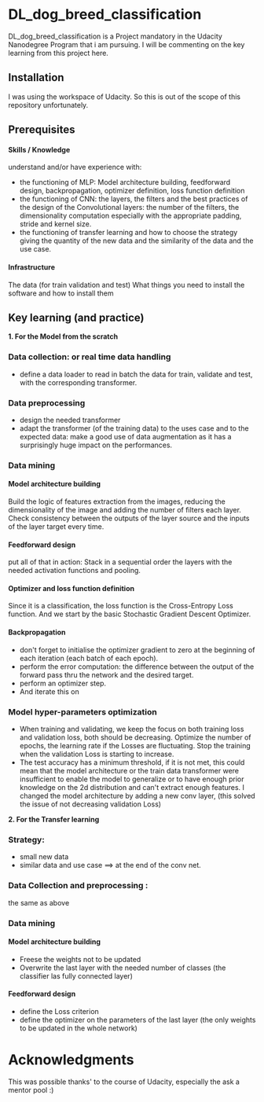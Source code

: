 # DL_dog_breed_classification

DL_dog_breed_classification is a Project mandatory in the Udacity Nanodegree Program that i am pursuing.
I will be commenting on the key learning from this project here.

## Installation

I was using the workspace of Udacity. So this is out of the scope of this repository unfortunately.


## Prerequisites
#### Skills / Knowledge
understand and/or have experience with:
- the functioning of MLP: Model architecture building, feedforward design, backpropagation, optimizer definition, loss function definition 
- the functioning of CNN: the layers, the filters and the best practices of the design of the Convolutional layers: the number of the filters, the dimensionality computation especially with the appropriate padding, stride and kernel size.
- the functioning of transfer learning and how to choose the strategy giving the quantity of the new data and the similarity of the data and the use case.

#### Infrastructure 
The data (for train validation and test)
What things you need to install the software and how to install them


## Key learning (and practice)
**1. For the Model from the scratch**
### Data collection: or real time data handling
- define a data loader to read in batch the data for train, validate and test, with the corresponding transformer.

### Data preprocessing
- design the needed transformer 
- adapt the transformer (of the training data) to the uses case and to the expected data: make a good use of data augmentation as it has a surprisingly huge impact on the performances. 
### Data mining
#### Model architecture building 
Build the logic of features extraction from the images, reducing the dimensionality of the image and adding the number of filters each layer. Check consistency between the outputs of the layer source and the inputs of the layer target every time. 
#### Feedforward design
put all of that in action: Stack in a sequential order the layers with the needed activation functions and pooling.
#### Optimizer and loss function definition
Since it is a classification, the loss function is the Cross-Entropy Loss function. And we start by the basic Stochastic Gradient Descent Optimizer.
#### Backpropagation
- don't forget to initialise the optimizer gradient to zero at the beginning of each iteration (each batch of each epoch). 
- perform the error computation: the difference between the output of the forward pass thru the network and the desired target. 
- perform an optimizer step. 
-  And iterate this on 
### Model hyper-parameters optimization 
- When training and validating, we keep the focus on both training loss and validation loss, both should be decreasing. Optimize the number of epochs, the learning rate if the Losses are fluctuating. Stop the training when the validation Loss is starting to increase. 
- The test accuracy has a minimum threshold, if it is not met, this could mean that the model architecture  or the train data transformer were insufficient to enable the model to generalize or to have enough prior knowledge on the 2d distribution and can't extract enough features. I changed the model architecture by adding a new conv layer, (this solved the issue of not decreasing validation Loss)

**2. For the Transfer learning**
### Strategy:
- small new data
- similar data and use case
==> at the end of the conv net.
### Data Collection and preprocessing :
the same as above
### Data mining
#### Model architecture building 
- Freese the weights not to be updated
- Overwrite the last layer with the needed number of classes (the classifier las fully connected layer) 
#### Feedforward design
- define the Loss criterion 
- define the optimizer on the parameters of the last layer (the only weights to be updated in the whole network)
# Acknowledgments
This was possible thanks' to the course of Udacity, especially the ask a mentor pool :)
